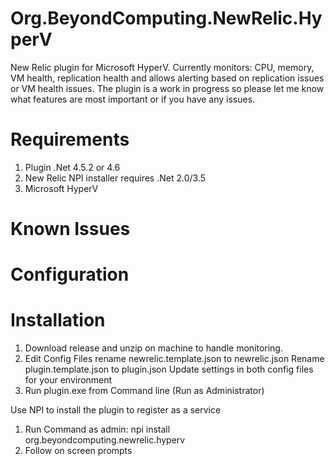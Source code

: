 # Org.BeyondComputing.NewRelic.HyperV
New Relic plugin for Microsoft HyperV.  Currently monitors: CPU, memory, VM health, replication health and allows alerting based on replication issues or VM health issues.  The plugin is a work in progress so please let me know what features are most important or if you have any issues.

# Requirements
1. Plugin .Net 4.5.2 or 4.6
2. New Relic NPI installer requires .Net 2.0/3.5
3. Microsoft HyperV

# Known Issues

# Configuration

# Installation
1. Download release and unzip on machine to handle monitoring.
2. Edit Config Files
    rename newrelic.template.json to newrelic.json
    Rename plugin.template.json to plugin.json
    Update settings in both config files for your environment
3. Run plugin.exe from Command line (Run as Administrator)

Use NPI to install the plugin to register as a service

1. Run Command as admin: npi install org.beyondcomputing.newrelic.hyperv
2. Follow on screen prompts
